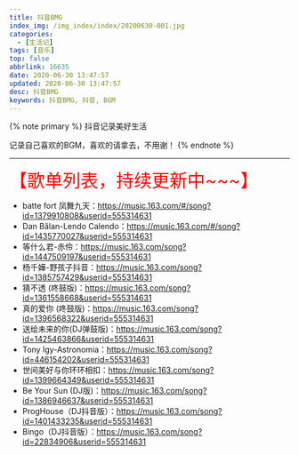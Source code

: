 ```yaml
---
title: 抖音BMG
index_img: /img_index/index/20200630-001.jpg
categories:
  - [生活记]
tags: [音乐]
top: false
abbrlink: 16635
date: 2020-06-30 13:47:57
updated: 2020-06-30 13:47:57
desc: 抖音BMG
keywords: 抖音BMG, 抖音, BGM
---
```


{% note primary %}
抖音记录美好生活

记录自己喜欢的BGM，喜欢的请拿去，不用谢！
{% endnote %}

<!--more-->
<hr />

<font color="red" size="6">【歌单列表，持续更新中~~~】</font>

- batte fort 凤舞九天：https://music.163.com/#/song?id=1379910808&userid=555314631
- Dan Bălan-Lendo Calendo：https://music.163.com/#/song?id=1435770027&userid=555314631
- 等什么君-赤伶：https://music.163.com/song?id=1447509197&userid=555314631
- 杨千嬅-野孩子抖音：https://music.163.com/song?id=1385757429&userid=555314631
- 猜不透 (咚鼓版)：https://music.163.com/song?id=1361558668&userid=555314631
- 真的爱你 (咚鼓版)：https://music.163.com/song?id=1396568322&userid=555314631
- 送给未来的你(DJ弹鼓版)：https://music.163.com/song?id=1425463866&userid=555314631
- Tony Igy-Astronomia：https://music.163.com/song?id=446154202&userid=555314631
- 世间美好与你环环相扣：https://music.163.com/song?id=1399664349&userid=555314631
- Be Your Sun (DJ版)：https://music.163.com/song?id=1386946637&userid=555314631
- ProgHouse（DJ抖音版）：https://music.163.com/song?id=1401433235&userid=555314631
- Bingo（DJ抖音版）：https://music.163.com/song?id=22834906&userid=555314631
